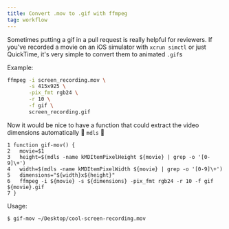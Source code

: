 ```yaml
---
title: Convert .mov to .gif with ffmpeg
tag: workflow
---
```


Sometimes putting a gif in a pull request is really helpful for reviewers. If you've recorded a movie on an iOS simulator with `xcrun simctl` or just QuickTime, it's very simple to convert them to animated `.gif`s

Example:

```bash
ffmpeg -i screen_recording.mov \
       -s 415x925 \
       -pix_fmt rgb24 \
       -r 10 \
       -f gif \
       screen_recording.gif
```

Now it would be nice to have a function that could extract the video dimensions automatically 🤔 `mdls` 🤯

```shell
1 function gif-mov() {
2   movie=$1
3   height=$(mdls -name kMDItemPixelHeight ${movie} | grep -o '[0-9]\+')
4   width=$(mdls -name kMDItemPixelWidth ${movie} | grep -o '[0-9]\+')
5   dimensions="${width}x${height}"
6   ffmpeg -i ${movie} -s ${dimensions} -pix_fmt rgb24 -r 10 -f gif ${movie}.gif
7 }
```

Usage:

```shell
$ gif-mov ~/Desktop/cool-screen-recording.mov
```
